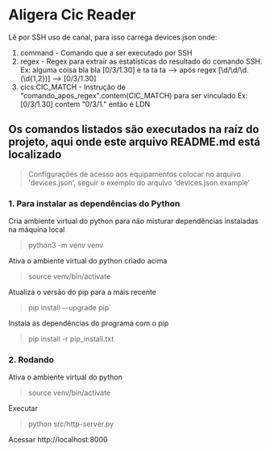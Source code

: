 # Aligera Cic Reader
Lê por SSH uso de canal, para isso carrega devices.json onde:
1. command - Comando que a ser executado por SSH
2. regex - Regex para extrair as estatísticas do resultado do comando SSH. 
    Ex: alguma coisa bla bla [0/3/1.30] e ta ta ta --> após regex \[\d\/\d\/\d.(\d{1,2})] --> [0/3/1.30]
3. cics:CIC_MATCH - Instrução de "comando_apos_regex".contem(CIC_MATCH) para ser vinculado
    Ex: [0/3/1.30] contem "0/3/1." então é LDN

## Os comandos listados são executados na raíz do projeto, aqui onde este arquivo README.md está localizado
> Configurações de acesso aos equipamentos colocar no arquivo 'devices.json', seguir o exemplo do arquivo 'devices.json.example'

### 1. Para instalar as dependências do Python
Cria ambiente virtual do python para não misturar dependências instaladas na máquina local
> python3 -m venv venv

Ativa o ambiente virtual do python criado acima
> source venv/bin/activate

Atualiza o versão do pip para a mais recente
> pip install --upgrade pip

Instala as dependências do programa com o pip
> pip install -r pip_install.txt

### 2. Rodando
Ativa o ambiente virtual do python
> source venv/bin/activate

Executar
> python src/http-server.py 

Acessar http://localhost:8000
